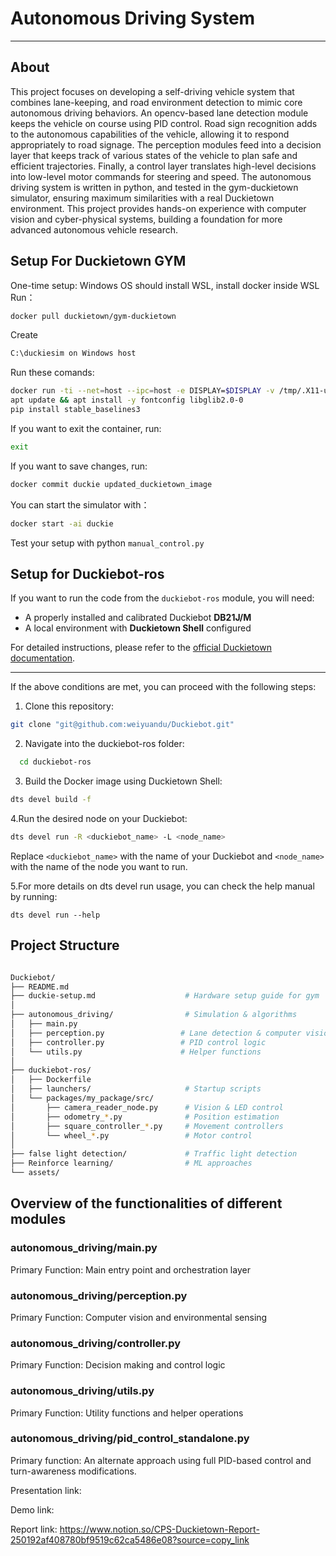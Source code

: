 # Autonomous Driving System

---
## About
This project focuses on developing a self-driving vehicle system that combines lane-keeping, and road environment detection to mimic core autonomous driving behaviors.
An opencv-based lane detection module keeps the vehicle on course using PID control.
Road sign recognition adds to the autonomous capabilities of the vehicle, allowing it
to respond appropriately to road signage. The perception modules feed into a decision layer that keeps track of various states of the vehicle to plan safe and efficient
trajectories. Finally, a control layer translates high-level decisions into low-level motor commands for steering and speed. The autonomous driving system is written in
python, and tested in the gym-duckietown simulator, ensuring maximum similarities
with a real Duckietown environment. This project provides hands-on experience with
computer vision and cyber-physical systems, building a foundation for more advanced
autonomous vehicle research.

## Setup For Duckietown GYM
One-time setup:
Windows OS should install WSL, install docker inside WSL   
Run：
```bash
docker pull duckietown/gym-duckietown
```
Create 
```bash
C:\duckiesim on Windows host
```
Run these comands:  
```bash
docker run -ti --net=host --ipc=host -e DISPLAY=$DISPLAY -v /tmp/.X11-unix:/tmp/.X11-unix -v /mnt/c/duckiesim:/gym_duckietown--env="QT_X11_NO_MITSHM=1" --name duckie duckietown/gym-duckietown bash  
apt update && apt install -y fontconfig libglib2.0-0  
pip install stable_baselines3
```
If you want to exit the container, run:
```bash
exit
```

If you want to save changes, run: 
```bash
docker commit duckie updated_duckietown_image
```
You can start the simulator with：
```bash
docker start -ai duckie
```

Test your setup with python `manual_control.py`

## Setup for Duckiebot-ros
If you want to run the code from the `duckiebot-ros` module, you will need:  
- A properly installed and calibrated Duckiebot **DB21J/M**  
- A local environment with **Duckietown Shell** configured  

For detailed instructions, please refer to the [official Duckietown documentation](https://docs.duckietown.com/daffy/opmanual-duckiebot/intro.html).  

---
If the above conditions are met, you can proceed with the following steps:

1. Clone this repository:
```bash
git clone "git@github.com:weiyuandu/Duckiebot.git"
```
2.	Navigate into the duckiebot-ros folder:
```bash
  cd duckiebot-ros
```
3. Build the Docker image using Duckietown Shell:
```bash
dts devel build -f
```
4.Run the desired node on your Duckiebot:
```bash
dts devel run -R <duckiebot_name> -L <node_name>
```
Replace `<duckiebot_name>` with the name of your Duckiebot and `<node_name>` with the name of the node you want to run.

5.For more details on dts devel run usage, you can check the help manual by running:
```bahs
dts devel run --help
```

## Project Structure
```bash

Duckiebot/
├── README.md                          
├── duckie-setup.md                    # Hardware setup guide for gym
│
├── autonomous_driving/                # Simulation & algorithms
│   ├── main.py                      
│   ├── perception.py                 # Lane detection & computer vision
│   ├── controller.py                 # PID control logic
│   └── utils.py                      # Helper functions
│
├── duckiebot-ros/                     
│   ├── Dockerfile                    
│   ├── launchers/                     # Startup scripts
│   └── packages/my_package/src/       
│       ├── camera_reader_node.py      # Vision & LED control
│       ├── odometry_*.py              # Position estimation
│       ├── square_controller_*.py     # Movement controllers
│       └── wheel_*.py                 # Motor control
│
├── false light detection/             # Traffic light detection
├── Reinforce learning/                # ML approaches
└── assets/                          
```
## Overview of the functionalities of different modules

### autonomous_driving/main.py
Primary Function: Main entry point and orchestration layer

### autonomous_driving/perception.py
Primary Function: Computer vision and environmental sensing

### autonomous_driving/controller.py
Primary Function: Decision making and control logic

### autonomous_driving/utils.py
Primary Function: Utility functions and helper operations  

### autonomous_driving/pid_control_standalone.py
Primary function: An alternate approach using full PID-based control and turn-awareness modifications.


Presentation link:

Demo link:

Report link:  https://www.notion.so/CPS-Duckietown-Report-250192af408780bf9519c62ca5486e08?source=copy_link


